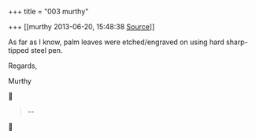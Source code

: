 +++
title = "003 murthy"

+++
[[murthy	2013-06-20, 15:48:38 [Source](https://groups.google.com/g/samskrita/c/wNC6JWDO54I)]]



As far as I know, palm leaves were etched/engraved on using hard sharp-tipped steel pen.

Regards,

Murthy



> --  



